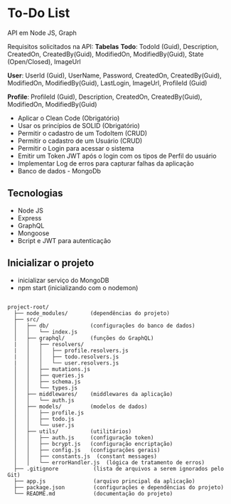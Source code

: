 # To-Do List

API em Node JS, Graph

Requisitos solicitados na API:
**Tabelas**
**Todo**: TodoId (Guid), Description, CreatedOn, CreatedBy(Guid), ModifiedOn, ModifiedBy(Guid), State (Open/Closed), ImageUrl

**User**: UserId (Guid), UserName, Password, CreatedOn, CreatedBy(Guid), ModifiedOn, ModifiedBy(Guid), LastLogin, ImageUrl, ProfileId (Guid)

**Profile**: ProfileId (Guid), Description, CreatedOn, CreatedBy(Guid), ModifiedOn, ModifiedBy(Guid)

- Aplicar o Clean Code (Obrigatório)
- Usar os princípios de SOLID (Obrigatório)
- Permitir o cadastro de um TodoItem (CRUD)
- Permitir o cadastro de um Usuário (CRUD)
- Permitir o Login para acessar o sistema
- Emitir um Token JWT após o login com os tipos de Perfil do usuário
- Implementar Log de erros para capturar falhas da aplicação
- Banco de dados - MongoDb

## Tecnologias

- Node JS
- Express
- GraphQL
- Mongoose
- Bcript e JWT para autenticação

## Inicializar o projeto

- inicializar serviço do MongoDB
- npm start (inicializando com o nodemon)

```

project-root/
  ├── node_modules/       (dependências do projeto)
  ├── src/
  │   ├── db/             (configurações do banco de dados)
  │   │   └── index.js
  │   ├── graphql/        (funções do GraphQL)
  |   │   ├── resolvers/     
  |   │   │   ├── profile.resolvers.js
  |   │   │   ├── todo.resolvers.js
  |   │   │   └── user.resolvers.js
  │   │   ├── mutations.js
  │   │   ├── queries.js
  │   │   ├── schema.js
  │   │   └── types.js
  │   ├── middlewares/    (middlewares da aplicação)
  │   │   └── auth.js
  │   ├── models/         (modelos de dados)
  │   │   ├── profile.js
  │   │   ├── todo.js
  │   │   └── user.js
  │   ├── utils/          (utilitários)
  │   │   ├── auth.js     (configuração token)
  │   │   ├── bcrypt.js   (configuração encriptação)
  │   │   ├── config.js   (configurações gerais)
  │   │   ├── constants.js  (constant messages)
  │   │   └── errorHandler.js  (lógica de tratamento de erros)
  ├── .gitignore           (lista de arquivos a serem ignorados pelo Git)
  ├── app.js               (arquivo principal da aplicação)
  ├── package.json         (configurações e dependências do projeto)
  └── README.md            (documentação do projeto)

```
